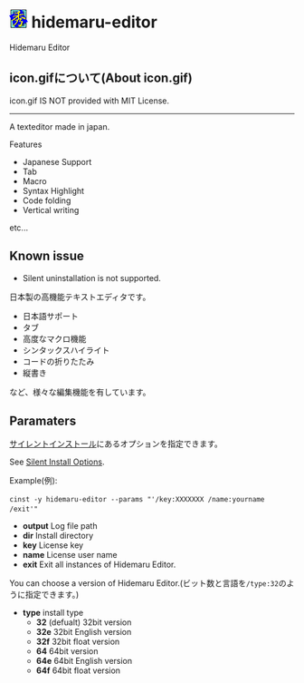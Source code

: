 ﻿# ![秀丸エディタ](icon.gif) hidemaru-editor

Hidemaru Editor

## icon.gifについて(About icon.gif)
icon.gif IS NOT provided with MIT License.


---
<!-- 10 -->
A texteditor made in japan.

Features
* Japanese Support
* Tab
* Macro
* Syntax Highlight
* Code folding
* Vertical writing

etc...

## Known issue
* Silent uninstallation is not supported.

日本製の高機能テキストエディタです。

* 日本語サポート
* タブ
* 高度なマクロ機能
* シンタックスハイライト
* コードの折りたたみ
* 縦書き

など、様々な編集機能を有しています。

## Paramaters

[サイレントインストール](http://hide.maruo.co.jp/swreg/corporation_silent.html)にあるオプションを指定できます。

See [Silent Install Options](http://hide.maruo.co.jp/swreg/corporation_silent.html).

Example(例):

`cinst -y hidemaru-editor --params "'/key:XXXXXXX /name:yourname /exit'"`

* **output** Log file path
* **dir** Install directory
* **key** License key
* **name** License user name
* **exit** Exit all instances of Hidemaru Editor.

You can choose a version of Hidemaru Editor.(ビット数と言語を`/type:32`のように指定できます。)

* **type** install type
  * **32** (defualt) 32bit version
  * **32e** 32bit English version
  * **32f** 32bit float version
  * **64**  64bit version
  * **64e** 64bit English version
  * **64f** 64bit float version
